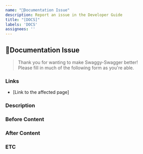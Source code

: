 ```yaml
---
name: "📕Documentation Issue"
description: Report an issue in the Developer Guide
title: "[DOCS]"
labels: 'DOCS'
assignees: ''
---
```


## 📕Documentation Issue
> Thank you for wanting to make Swaggy-Swagger better!  
> Please fill in much of the following form as you're able.

### Links
<!-- Include links to the affected documentation page(s). Example: https://github.com/YourRepo/docs/main/README.md -->
  - [Link to the affected page]


### Description
<!-- A clear and concise description of the issue. Describe what is wrong or what needs to be corrected. -->


### Before Content
<!-- Describe the state of the documentation before the change. Including screenshots or examples might be helpful. -->


### After Content 
<!-- Describe the state of the documentation after the change. Including screenshots or examples might be helpful. -->


### ETC

